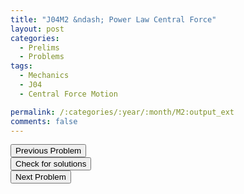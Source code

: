 ```yaml
---
title: "J04M2 &ndash; Power Law Central Force"
layout: post
categories:
  - Prelims
  - Problems
tags:
  - Mechanics
  - J04
  - Central Force Motion

permalink: /:categories/:year/:month/M2:output_ext
comments: false
---
```

<object data="2004J2M.pdf" type="application/pdf" width="100%" height="500"></object>

<div class='navbar'>
	<div float='left'><button onclick="window.location='M1.html'" >Previous Problem</button></div>
	<div float='center'><button onclick="window.location='https://princetonprelim.com/prelim/12/'">Check for solutions</button></div>
	<div float='right'><button onclick="window.location='M3.html'" > Next Problem</button></div>
</div>
